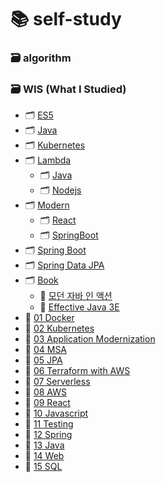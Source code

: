 # 📚 self-study
### 🗃 algorithm
### 🗃 WIS (What I Studied)
  - 🗂 [ES5](https://github.com/justdoanything/self-study/tree/main/WIS/ES5)
  - 🗂 [Java](https://github.com/justdoanything/self-study/tree/main/WIS/Java)
  - 🗂 [Kubernetes](https://github.com/justdoanything/self-study/tree/main/WIS/Kubernetes)
  - 🗂 [Lambda](https://github.com/justdoanything/self-study/tree/main/WIS/Lambda)
    - 🗂 [Java](https://github.com/justdoanything/self-study/tree/main/WIS/Lambda/Java)
    - 🗂 [Nodejs](https://github.com/justdoanything/self-study/tree/main/WIS/Lambda/Nodejs)
  - 🗂 [Modern](https://github.com/justdoanything/self-study/tree/main/WIS/Lambda)
    - 🗂 [React](https://github.com/justdoanything/self-study/tree/main/WIS/Modern/React)
    - 🗂 [SpringBoot](https://github.com/justdoanything/self-study/tree/main/WIS/Modern/SpringBoot)
  - 🗂 [Spring Boot](https://github.com/justdoanything/self-study/tree/main/WIS/Spring%20Boot)
  - 🗂 [Spring Data JPA](https://github.com/justdoanything/self-study/tree/main/WIS/Spring%20Data%20JPA)
  - 🗂 [Book](https://github.com/justdoanything/self-study/tree/main/WIS/%F0%9F%93%9A%20Book)
    - 📘 [모던 자바 인 액션](https://github.com/justdoanything/self-study/blob/main/WIS/📚%20Book/📘%20모던%20자바%20인%20액션.md)
    - 📘 [Effective Java 3E](https://github.com/justdoanything/self-study/blob/main/WIS/📚%20Book/📘%20Effective%20Java%203E.md)
  - 📁 [01 Docker](https://github.com/justdoanything/self-study/blob/main/WIS/01%20Docker.md)
  - 📁 [02 Kubernetes](https://github.com/justdoanything/self-study/blob/main/WIS/02%20Kubernetes.md)
  - 📁 [03 Application Modernization](https://github.com/justdoanything/self-study/blob/main/WIS/03%20ApplicationModernization.md)
  - 📁 [04 MSA](https://github.com/justdoanything/self-study/blob/main/WIS/04%20MSA.md)
  - 📁 [05 JPA](https://github.com/justdoanything/self-study/blob/main/WIS/05%20JPA.md)
  - 📁 [06 Terraform with AWS](https://github.com/justdoanything/self-study/blob/main/WIS/06%20Terraform%20with%20AWS.md)
  - 📁 [07 Serverless](https://github.com/justdoanything/self-study/blob/main/WIS/07%20Serverless.md)
  - 📁 [08 AWS](https://github.com/justdoanything/self-study/blob/main/WIS/08%20AWS.md)
  - 📁 [09 React](https://github.com/justdoanything/self-study/blob/main/WIS/09%20React.md)
  - 📁 [10 Javascript](https://github.com/justdoanything/self-study/blob/main/WIS/10%20Javascript.md)
  - 📁 [11 Testing](https://github.com/justdoanything/self-study/blob/main/WIS/11%20Testing.md)
  - 📁 [12 Spring](https://github.com/justdoanything/self-study/blob/main/WIS/12%20Spring.md)
  - 📁 [13 Java](https://github.com/justdoanything/self-study/blob/main/WIS/13%20Java.md)
  - 📁 [14 Web](https://github.com/justdoanything/self-study/blob/main/WIS/14%20Web.md)
  - 📁 [15 SQL](https://github.com/justdoanything/self-study/blob/main/WIS/15%20SQL.md)
